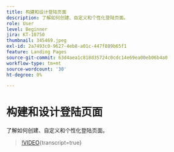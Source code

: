 ```yaml
---
title: 构建和设计登陆页面
description: 了解如何创建、自定义和个性化登陆页面。
role: User
level: Beginner
jira: KT-10750
thumbnail: 345469.jpeg
exl-id: 2a7493c0-9627-4eb8-a01c-447f889b65f1
feature: Landing Pages
source-git-commit: 63d4aea1c818d35724c0cdc14e69ea00eb06b4a0
workflow-type: tm+mt
source-wordcount: '30'
ht-degree: 0%

---
```


# 构建和设计登陆页面

了解如何创建、自定义和个性化登陆页面。

>[!VIDEO](https://video.tv.adobe.com/v/345469/?quality=12&learn=on){transcript=true}
